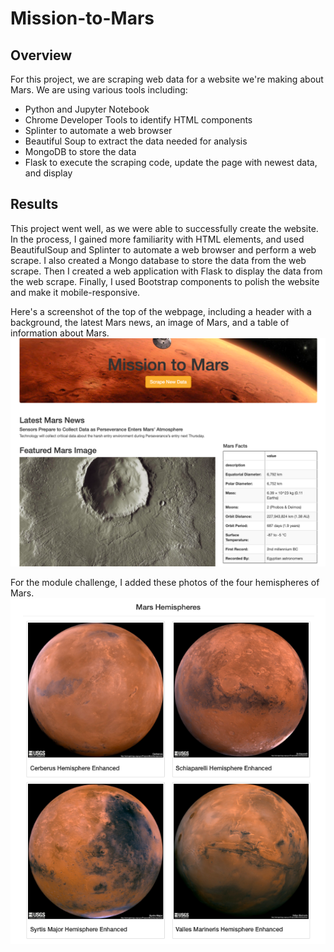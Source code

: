 # Mission-to-Mars

## Overview
For this project, we are scraping web data for a website we're making about Mars. We are using various tools including:

* Python and Jupyter Notebook
* Chrome Developer Tools to identify HTML components
* Splinter to automate a web browser
* Beautiful Soup to extract the data needed for analysis
* MongoDB to store the data
* Flask to execute the scraping code, update the page with newest data, and display

## Results 
This project went well, as we were able to successfully create the website. In the process, I gained more familiarity with HTML elements, and used BeautifulSoup and Splinter to automate a web browser and perform a web scrape. I also created a Mongo database to store the data from the web scrape. Then I created a web application with Flask to display the data from the web scrape. Finally, I used Bootstrap components to polish the website and make it mobile-responsive.

Here's a screenshot of the top of the webpage, including a header with a background, the latest Mars news, an image of Mars, and a table of information about Mars.
![Mars main page](https://github.com/flowersmichael/Mission-to-Mars/blob/main/Mars_main_page.png)

For the module challenge, I added these photos of the four hemispheres of Mars.
![Mars four hemispheres](https://github.com/flowersmichael/Mission-to-Mars/blob/main/Mars_four_hemispheres.png)








